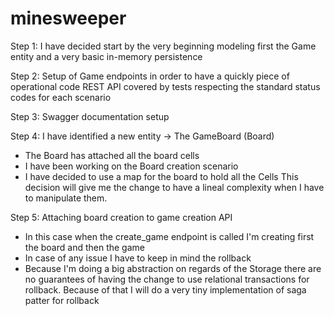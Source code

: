 # minesweeper

Step 1:
 I have decided start by the very beginning modeling first the Game entity 
 and a very basic in-memory persistence
 
Step 2:
  Setup of Game endpoints in order to have a quickly piece of operational code
  REST API covered by tests respecting the standard status codes for each scenario

Step 3:
  Swagger documentation setup

Step 4: I have identified a new entity -> The GameBoard (Board)
 * The Board has attached all the board cells
 * I have been working on the Board creation scenario
 * I have decided to use a map for the board to hold all the Cells
   This decision will give me the change to have a lineal complexity when I have to manipulate them.
   
Step 5: Attaching board creation to game creation API
  * In this case when the create_game endpoint is called I'm creating first the board and then the game
  * In case of any issue I have to keep in mind the rollback
  * Because I'm doing a big abstraction on regards of the Storage there are no guarantees of having
    the change to use relational transactions for rollback.
    Because of that I will do a very tiny implementation of saga patter for rollback
      